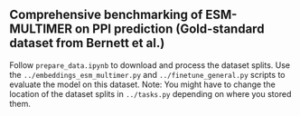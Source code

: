 ## Comprehensive benchmarking of ESM-MULTIMER on PPI prediction (Gold-standard dataset from Bernett et al.)

Follow `prepare_data.ipynb` to download and process the dataset splits. Use the `../embeddings_esm_multimer.py` and `../finetune_general.py` scripts to evaluate the model on this dataset. Note: You might have to change the location of the dataset splits in `../tasks.py` depending on where you stored them. 